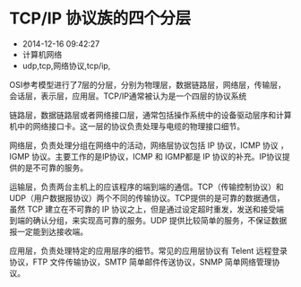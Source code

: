 # TCP/IP 协议族的四个分层
- 2014-12-16 09:42:27
- 计算机网络
- udp,tcp,网络协议,tcp/ip,

<!--markdown-->OSI参考模型进行了7层的分层，分别为物理层，数据链路层，网络层，传输层，会话层，表示层，应用层。TCP/IP通常被认为是一个四层的协议系统

链路层，数据链路层或者网络接口层，通常包括操作系统中的设备驱动层序和计算机中的网络接口卡。这一层的协议负责处理与电缆的物理接口细节。

网络层，负责处理分组在网络中的活动，网络层协议包括 IP 协议，ICMP 协议 ， IGMP 协议。主要工作的是IP协议，ICMP 和 IGMP都是 IP 协议的补充。IP协议提供的是不可靠的服务。

运输层，负责两台主机上的应该程序的端到端的通信。TCP（传输控制协议）和 UDP（用户数据报协议）两个不同的传输协议。TCP提供的是可靠的数据通信，虽然 TCP 建立在不可靠的 IP 协议之上，但是通过设定超时重发，发送和接受端到端的确认分组，来实现高可靠的服务。UDP 提供比较简单的服务，不保证数据报一定能到达接收端。

应用层，负责处理特定的应用层序的细节。常见的应用层协议有 Telent 远程登录协议，FTP 文件传输协议，SMTP 简单邮件传送协议，SNMP 简单网络管理协议。